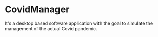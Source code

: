 # CovidManager
It's a desktop based software application with the goal to simulate the management of the actual Covid pandemic.
